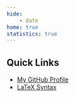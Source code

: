 ```yaml
---
hide:
    - date
home: true
statistics: true
---
```


## Quick Links

- [My GitHub Profile](https://github.com/QiuHong-1202)
- [LaTeX Syntax](https://qiuhong-1202.github.io/Tutorial/LaTeX/)
